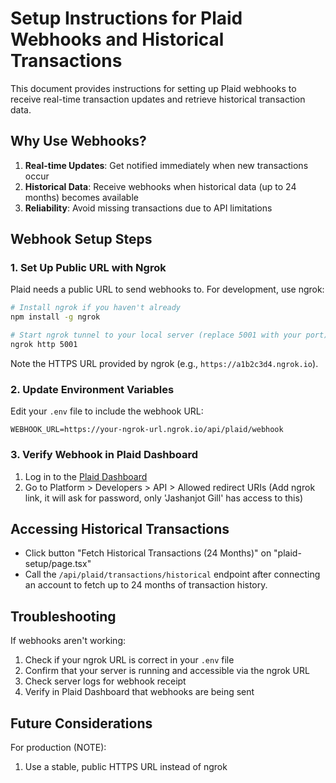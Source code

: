 # Setup Instructions for Plaid Webhooks and Historical Transactions

This document provides instructions for setting up Plaid webhooks to receive real-time transaction updates and retrieve historical transaction data.

## Why Use Webhooks?

1. **Real-time Updates**: Get notified immediately when new transactions occur
2. **Historical Data**: Receive webhooks when historical data (up to 24 months) becomes available
3. **Reliability**: Avoid missing transactions due to API limitations

## Webhook Setup Steps

### 1. Set Up Public URL with Ngrok

Plaid needs a public URL to send webhooks to. For development, use ngrok:

```bash
# Install ngrok if you haven't already
npm install -g ngrok

# Start ngrok tunnel to your local server (replace 5001 with your port)
ngrok http 5001
```

Note the HTTPS URL provided by ngrok (e.g., `https://a1b2c3d4.ngrok.io`).

### 2. Update Environment Variables

Edit your `.env` file to include the webhook URL:

```
WEBHOOK_URL=https://your-ngrok-url.ngrok.io/api/plaid/webhook
```

### 3. Verify Webhook in Plaid Dashboard

1. Log in to the [Plaid Dashboard](https://dashboard.plaid.com/)
2. Go to Platform > Developers > API > Allowed redirect URIs (Add ngrok link, it will ask for password, only 'Jashanjot Gill' has access to this)

## Accessing Historical Transactions

- Click button "Fetch Historical Transactions (24 Months)" on "plaid-setup/page.tsx"
- Call the `/api/plaid/transactions/historical` endpoint after connecting an account to fetch up to 24 months of transaction history.

## Troubleshooting

If webhooks aren't working:

1. Check if your ngrok URL is correct in your `.env` file
2. Confirm that your server is running and accessible via the ngrok URL
3. Check server logs for webhook receipt
4. Verify in Plaid Dashboard that webhooks are being sent

## Future Considerations

For production (NOTE):

1. Use a stable, public HTTPS URL instead of ngrok
